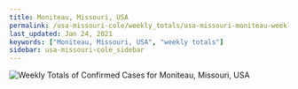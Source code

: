 ```yaml
---
title: Moniteau, Missouri, USA
permalink: /usa-missouri-cole/weekly_totals/usa-missouri-moniteau-weekly_totals.html
last_updated: Jan 24, 2021
keywords: ["Moniteau, Missouri, USA", "weekly totals"]
sidebar: usa-missouri-cole_sidebar
---
```


![Weekly Totals of Confirmed Cases for Moniteau, Missouri, USA](/covid_tracker/images/graphs/usa-missouri-moniteau-weekly_totals_graph.png)
